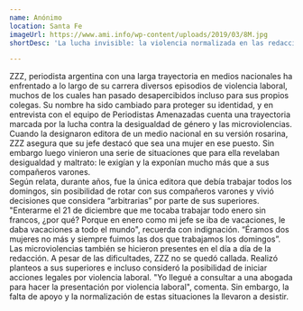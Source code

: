 ```yaml
---
name: Anónimo
location: Santa Fe
imageUrl: https://www.ami.info/wp-content/uploads/2019/03/8M.jpg
shortDesc: 'La lucha invisible: la violencia normalizada en las redacciones'

---
```


ZZZ, periodista argentina con una larga trayectoria en medios nacionales ha enfrentado a lo largo de su carrera diversos episodios de violencia laboral, muchos de los cuales han pasado desapercibidos incluso para sus propios colegas. Su nombre ha sido cambiado para proteger su identidad, y en entrevista con el equipo de Periodistas Amenazadas cuenta una trayectoria marcada por la lucha contra la desigualdad de género y las microviolencias.\
Cuando la designaron editora de un medio nacional en su versión rosarina, ZZZ asegura que su jefe destacó que sea una mujer en ese puesto. Sin embargo luego vinieron una serie de situaciones que para ella revelaban desigualdad y maltrato: le exigían y la exponían mucho más que a sus compañeros varones. \
Según relata, durante años, fue la única editora que debía trabajar todos los domingos, sin posibilidad de rotar con sus compañeros varones y vivió decisiones que considera “arbitrarias” por parte de sus superiores. "Enterarme el 21 de diciembre que me tocaba trabajar todo enero sin francos, ¿por qué? Porque en enero como mi jefe se iba de vacaciones, le daba vacaciones a todo el mundo", recuerda con indignación. “Éramos dos mujeres no más y siempre fuimos las dos que trabajamos los domingos”.\
Las microviolencias también se hicieron presentes en el día a día de la redacción. A pesar de las dificultades, ZZZ no se quedó callada. Realizó planteos a sus superiores e incluso consideró la posibilidad de iniciar acciones legales por violencia laboral. "Yo llegué a consultar a una abogada para hacer la presentación por violencia laboral", comenta. Sin embargo, la falta de apoyo y la normalización de estas situaciones la llevaron a desistir.